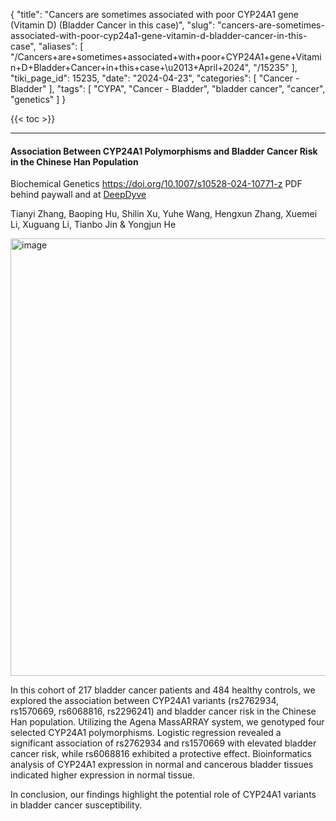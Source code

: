 {
    "title": "Cancers are sometimes associated with poor CYP24A1 gene (Vitamin D) (Bladder Cancer in this case)",
    "slug": "cancers-are-sometimes-associated-with-poor-cyp24a1-gene-vitamin-d-bladder-cancer-in-this-case",
    "aliases": [
        "/Cancers+are+sometimes+associated+with+poor+CYP24A1+gene+Vitamin+D+Bladder+Cancer+in+this+case+\u2013+April+2024",
        "/15235"
    ],
    "tiki_page_id": 15235,
    "date": "2024-04-23",
    "categories": [
        "Cancer - Bladder"
    ],
    "tags": [
        "CYPA",
        "Cancer - Bladder",
        "bladder cancer",
        "cancer",
        "genetics"
    ]
}


{{< toc >}}

---

#### Association Between CYP24A1 Polymorphisms and Bladder Cancer Risk in the Chinese Han Population

Biochemical Genetics https://doi.org/10.1007/s10528-024-10771-z PDF behind paywall and at [DeepDyve](https://www.deepdyve.com/lp/springer-journals/association-between-cyp24a1-polymorphisms-and-bladder-cancer-risk-in-rm0TdZUvXT?key=springer)

Tianyi Zhang, Baoping Hu, Shilin Xu, Yuhe Wang, Hengxun Zhang, Xuemei Li, Xuguang Li, Tianbo Jin & Yongjun He 

<img src="https://d1bk1kqxc0sym.cloudfront.net/attachments/webp/cyp24a1-bladder-cancer.webp" alt="image" width="700">

In this cohort of 217 bladder cancer patients and 484 healthy controls, we explored the association between CYP24A1 variants (rs2762934, rs1570669, rs6068816, rs2296241) and bladder cancer risk in the Chinese Han population. Utilizing the Agena MassARRAY system, we genotyped four selected CYP24A1 polymorphisms. Logistic regression revealed a significant association of rs2762934 and rs1570669 with elevated bladder cancer risk, while rs6068816 exhibited a protective effect. Bioinformatics analysis of CYP24A1 expression in normal and cancerous bladder tissues indicated higher expression in normal tissue. 

In conclusion, our findings highlight the potential role of CYP24A1 variants in bladder cancer susceptibility.